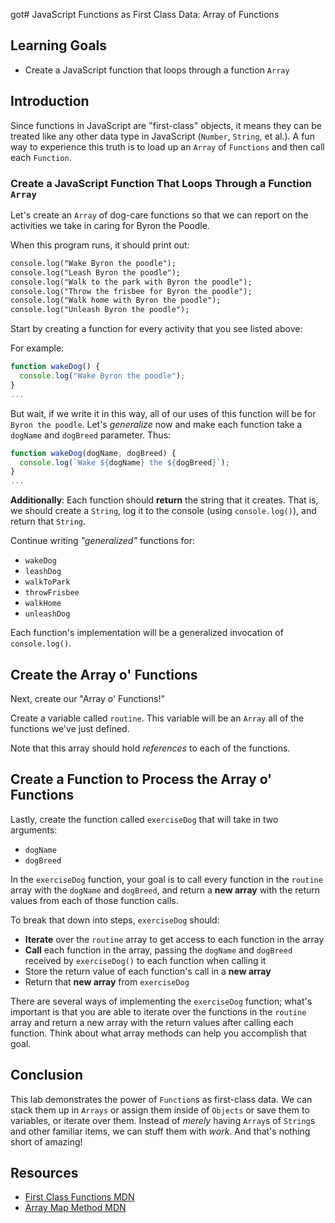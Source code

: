 got# JavaScript Functions as First Class Data: Array of Functions

## Learning Goals

- Create a JavaScript function that loops through a function `Array`

## Introduction

Since functions in JavaScript are "first-class" objects, it means they can be
treated like any other data type in JavaScript (`Number`, `String`, et al.).  A
fun way to experience this truth is to load up an `Array` of `Functions` and
then call each `Function`.

### Create a JavaScript Function That Loops Through a Function `Array`

Let's create an `Array` of dog-care functions so that we can report on the
activities we take in caring for Byron the Poodle.

When this program runs, it should print out:

```txt
console.log("Wake Byron the poodle");
console.log("Leash Byron the poodle");
console.log("Walk to the park with Byron the poodle");
console.log("Throw the frisbee for Byron the poodle");
console.log("Walk home with Byron the poodle");
console.log("Unleash Byron the poodle");
```

Start by creating a function for every activity that you see listed above:

For example:

```js
function wakeDog() {
  console.log("Wake Byron the poodle");
}
...
```

But wait, if we write it in this way, all of our uses of this function will be
for `Byron the poodle`. Let's _generalize_ now and make each function take a
`dogName` and `dogBreed` parameter. Thus:

```js
function wakeDog(dogName, dogBreed) {
  console.log(`Wake ${dogName} the ${dogBreed}`);
}
...
```

**Additionally**: Each function should **return** the string that it creates.
That is, we should create a `String`, log it to the console (using
`console.log()`), and return that `String`.

Continue writing _"generalized"_ functions for:

- `wakeDog`
- `leashDog`
- `walkToPark`
- `throwFrisbee`
- `walkHome`
- `unleashDog`

Each function's implementation will be a generalized invocation of
`console.log()`.

## Create the Array o' Functions

Next, create our "Array o' Functions!"

Create a variable called `routine`. This variable will be an `Array` all of the
functions we've just defined.

Note that this array should hold _references_ to each of the functions.

## Create a Function to Process the Array o' Functions

Lastly, create the function called `exerciseDog` that will take in two
arguments:

- `dogName`
- `dogBreed`

In the `exerciseDog` function, your goal is to call every function in the `routine` array with the `dogName` and `dogBreed`, and return a **new array** with
the return values from each of those function calls.

To break that down into steps, `exerciseDog` should:

- **Iterate** over the `routine` array to get access to each function in the array
- **Call** each function in the array, passing the `dogName` and `dogBreed`
  received by `exerciseDog()` to each function when calling it
- Store the return value of each function's call in a **new array**
- Return that **new array** from `exerciseDog`

There are several ways of implementing the `exerciseDog` function; what's
important is that you are able to iterate over the functions in the `routine`
array and return a new array with the return values after calling each function.
Think about what array methods can help you accomplish that goal.

## Conclusion

This lab demonstrates the power of `Function`s as first-class data. We can
stack them up in `Arrays` or assign them inside of `Objects` or save them to
variables, or iterate over them. Instead of _merely_ having `Array`s of
`String`s and other familiar items, we can stuff them with _work_. And that's
nothing short of amazing!

## Resources

- [First Class Functions MDN](https://developer.mozilla.org/en-US/docs/Glossary/First-class_Function)
- [Array Map Method MDN](https://developer.mozilla.org/en-US/docs/Web/JavaScript/Reference/Global_Objects/Array/map)
